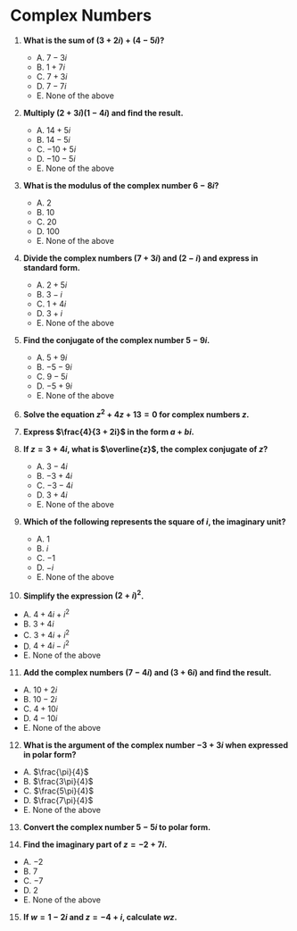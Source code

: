 # Complex Numbers

1. **What is the sum of $(3 + 2i) + (4 - 5i)$?**  
   - A. $7 - 3i$  
   - B. $1 + 7i$  
   - C. $7 + 3i$  
   - D. $7 - 7i$
   - E. None of the above

2. **Multiply $(2 + 3i)(1 - 4i)$ and find the result.**
   - A. $14 + 5i$  
   - B. $14 - 5i$  
   - C. $-10 + 5i$  
   - D. $-10 - 5i$
   - E. None of the above

3. **What is the modulus of the complex number $6 - 8i$?**  
   - A. $2$  
   - B. $10$  
   - C. $20$  
   - D. $100$
   - E. None of the above

4. **Divide the complex numbers $(7 + 3i)$ and $(2 - i)$ and express in standard form.**  
   - A. $2 + 5i$  
   - B. $3 - i$  
   - C. $1 + 4i$  
   - D. $3 + i$
   - E. None of the above

5. **Find the conjugate of the complex number $5 - 9i$.**
   - A. $5 + 9i$  
   - B. $-5 - 9i$  
   - C. $9 - 5i$  
   - D. $-5 + 9i$
   - E. None of the above

6. **Solve the equation $z^2 + 4z + 13 = 0$ for complex numbers $z$.**

7. **Express $\frac{4}{3 + 2i}$ in the form $a + bi$.**

8. **If $z = 3 + 4i$, what is $\overline{z}$, the complex conjugate of $z$?**  
   - A. $3 - 4i$  
   - B. $-3 + 4i$  
   - C. $-3 - 4i$  
   - D. $3 + 4i$
   - E. None of the above

9. **Which of the following represents the square of $i$, the imaginary unit?**
   - A. $1$  
   - B. $i$  
   - C. $-1$  
   - D. $-i$
   - E. None of the above

10. **Simplify the expression $(2 + i)^2$.**  
   - A. $4 + 4i + i^2$  
   - B. $3 + 4i$  
   - C. $3 + 4i + i^2$  
   - D. $4 + 4i - i^2$  
   - E. None of the above

11. **Add the complex numbers $(7 - 4i)$ and $(3 + 6i)$ and find the result.**  
   - A. $10 + 2i$  
   - B. $10 - 2i$  
   - C. $4 + 10i$  
   - D. $4 - 10i$
   - E. None of the above

12. **What is the argument of the complex number $-3 + 3i$ when expressed in polar form?**  
   - A. $\frac{\pi}{4}$  
   - B. $\frac{3\pi}{4}$  
   - C. $\frac{5\pi}{4}$  
   - D. $\frac{7\pi}{4}$
   - E. None of the above

13. **Convert the complex number $5 - 5i$ to polar form.**

14. **Find the imaginary part of $z = -2 + 7i$.**  
   - A. $-2$  
   - B. $7$  
   - C. $-7$  
   - D. $2$
   - E. None of the above

15. **If $w = 1 - 2i$ and $z = -4 + i$, calculate $wz$.**
